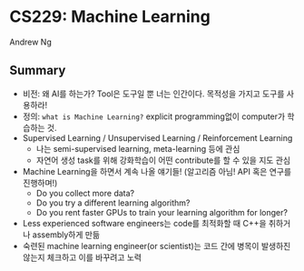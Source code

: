 # CS229: Machine Learning 

Andrew Ng

## Summary

- 비전: 왜 AI를 하는가? Tool은 도구일 뿐 너는 인간이다. 목적성을 가지고 도구를 사용하라!
- 정의: `what is Machine Learning?` explicit programming없이 computer가 학습하는 것.
- Supervised Learning / Unsupervised Learning / Reinforcement Learning
    - 나는 semi-supervised learning, meta-learning 등에 관심
    - 자연어 생성 task를 위해 강화학습이 어떤 contribute를 할 수 있을 지도 관심
- Machine Learning을 하면서 계속 나올 얘기들! (알고리즘 아님! API 혹은 연구를 진행하며!)
    - Do you collect more data?
    - Do you try a different learning algorithm?
    - Do you rent faster GPUs to train your learning algorithm for longer?
- Less experienced software engineers는 code를 최적화할 때 C++을 취하거나 assembly하게 만듦
- 숙련된 machine learning engineer(or scientist)는 코드 간에 병목이 발생하진 않는지 체크하고 이를 바꾸려고 노력
